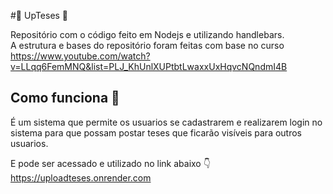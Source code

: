 #📄 UpTeses 📄

Repositório com o código feito em Nodejs e utilizando handlebars.<br>
A estrutura e bases do repositório foram feitas com base no curso <br>
https://www.youtube.com/watch?v=LLqq6FemMNQ&list=PLJ_KhUnlXUPtbtLwaxxUxHqvcNQndmI4B<br>

## Como funciona 🤔

É um sistema que permite os usuarios se cadastrarem e realizarem login no sistema
para que possam postar teses que ficarão visíveis para outros usuarios.

E pode ser acessado e utilizado no link abaixo 👇<br>
https://uploadteses.onrender.com

